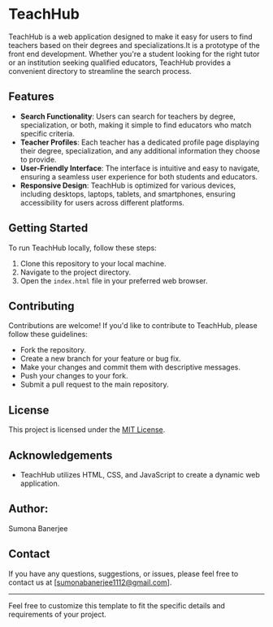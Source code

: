 # TeachHub

TeachHub is a web application designed to make it easy for users to find teachers based on their degrees and specializations.It is a prototype of the front end development. Whether you're a student looking for the right tutor or an institution seeking qualified educators, TeachHub provides a convenient directory to streamline the search process.

## Features

- **Search Functionality**: Users can search for teachers by degree, specialization, or both, making it simple to find educators who match specific criteria.
- **Teacher Profiles**: Each teacher has a dedicated profile page displaying their degree, specialization, and any additional information they choose to provide.
- **User-Friendly Interface**: The interface is intuitive and easy to navigate, ensuring a seamless user experience for both students and educators.
- **Responsive Design**: TeachHub is optimized for various devices, including desktops, laptops, tablets, and smartphones, ensuring accessibility for users across different platforms.

## Getting Started

To run TeachHub locally, follow these steps:

1. Clone this repository to your local machine.
2. Navigate to the project directory.
3. Open the `index.html` file in your preferred web browser.

## Contributing

Contributions are welcome! If you'd like to contribute to TeachHub, please follow these guidelines:

- Fork the repository.
- Create a new branch for your feature or bug fix.
- Make your changes and commit them with descriptive messages.
- Push your changes to your fork.
- Submit a pull request to the main repository.

## License

This project is licensed under the [MIT License](LICENSE).

## Acknowledgements

- TeachHub utilizes HTML, CSS, and JavaScript to create a dynamic web application.


## Author:
Sumona Banerjee

## Contact

If you have any questions, suggestions, or issues, please feel free to contact us at [sumonabanerjee1112@gmail.com].

---

Feel free to customize this template to fit the specific details and requirements of your project.

